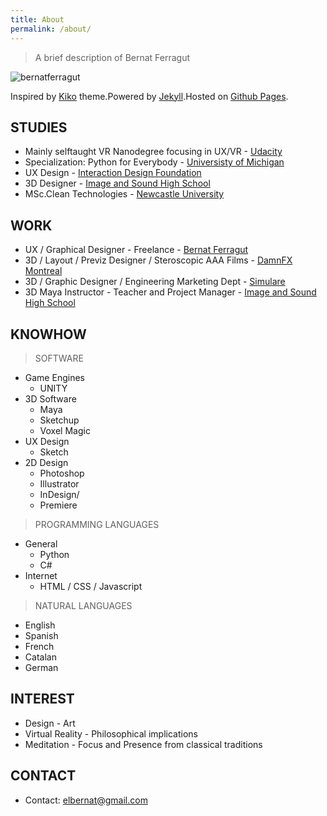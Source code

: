 ```yaml
---
title: About
permalink: /about/
---
```


>A brief description of Bernat Ferragut

![bernatferragut](https://cloud.githubusercontent.com/assets/17754060/20560935/37ddbfb2-b152-11e6-81fd-e11cb315daf6.png)

Inspired by [Kiko](http://github.com/gfjaru/Kiko) theme.Powered by [Jekyll](http://jekyllrb.com).Hosted on [Github Pages](https://pages.github.com).

## STUDIES

* Mainly selftaught VR Nanodegree focusing in UX/VR - [Udacity](https://www.udacity.com/course/vr-developer-nanodegree--nd017)
* Specialization: Python for Everybody - [Universisty of Michigan](https://www.coursera.org/specializations/python)
* UX Design - [Interaction Design Foundation](https://www.interaction-design.org)
* 3D Designer - [Image and Sound High School](http://www.cev.com/)
* MSc.Clean Technologies - [Newcastle University](http://www.ncl.ac.uk/postgraduate/courses/degrees/clean-technology-msc-pgdip/#profile)

## WORK

* UX / Graphical Designer - Freelance -  [Bernat Ferragut](http://bernatferragut.co/)
* 3D / Layout / Previz Designer / Steroscopic AAA Films - [DamnFX Montreal](#)
* 3D / Graphic Designer / Engineering Marketing Dept - [Simulare](#)
* 3D Maya Instructor - Teacher and Project Manager - [Image and Sound High School](http://www.cev.com/)

## KNOWHOW

>SOFTWARE

* Game Engines
  * UNITY
* 3D Software
  * Maya
  * Sketchup
  * Voxel Magic
* UX Design
  * Sketch
* 2D Design
  * Photoshop
  * Illustrator
  * InDesign/
  * Premiere
  
>PROGRAMMING LANGUAGES

* General
  * Python
  * C#
* Internet
  * HTML / CSS / Javascript
  
>NATURAL LANGUAGES

* English
* Spanish
* French
* Catalan
* German

## INTEREST

* Design - Art
* Virtual Reality - Philosophical implications
* Meditation - Focus and Presence from classical traditions

## CONTACT

* Contact: elbernat@gmail.com




